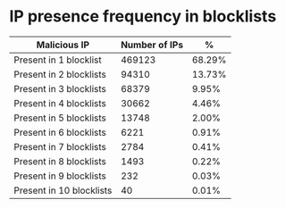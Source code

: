 # IP presence frequency in blocklists
| Malicious IP | Number of IPs | % |
|----|----|----|
| Present in 1 blocklist | 469123 | 68.29% |
| Present in 2 blocklists | 94310 | 13.73% |
| Present in 3 blocklists | 68379 | 9.95% |
| Present in 4 blocklists | 30662 | 4.46% |
| Present in 5 blocklists | 13748 | 2.00% |
| Present in 6 blocklists | 6221 | 0.91% |
| Present in 7 blocklists | 2784 | 0.41% |
| Present in 8 blocklists | 1493 | 0.22% |
| Present in 9 blocklists | 232 | 0.03% |
| Present in 10 blocklists | 40 | 0.01% |
